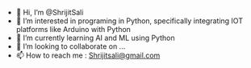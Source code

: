 - 👋 Hi, I’m @ShrijitSali
- 👀 I’m interested in programing in Python, specifically integrating IOT platforms like Arduino with Python 
- 🌱 I’m currently learning AI and ML using Python
- 💞️ I’m looking to collaborate on ...
- 📫 How to reach me : Shrijitsali@gmail.com

<!---
ShrijitSali/ShrijitSali is a ✨ special ✨ repository because its `README.md` (this file) appears on your GitHub profile.
You can click the Preview link to take a look at your changes.
--->
